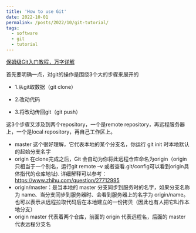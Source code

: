```yaml
---
title: 'How to use Git'
date: 2022-10-01
permalink: /posts/2022/10/git-tutorial/
tags:
  - software
  - git
  - tutorial
---
```


[保姆级Git入门教程，万字详解](https://cloud.tencent.com/developer/article/1885681)

首先要明确一点，对git的操作是围绕3个大的步骤来展开的

- 1.从git取数据（git clone）

- 2.改动代码

- 3.将改动传回git（git push）

这3个步骤又涉及到两个repository，一个是remote repository，再远程服务器上，一个是local repository，再自己工作区上。

- master 这个很好理解，它代表本地的某个分支名，你运行 git init 时本地默认的起始分支名字
- origin 在clone完成之后，Git 会自动为你将此远程仓库命名为origin（origin只相当于一个别名，运行git remote –v 或者查看.git/config可以看到origin具体指代的仓库地址). 详细解释可以参考：https://www.zhihu.com/question/27712995
- origin/master：是当本地的 master 分支同步到服务时的名字，如果分支名称为 name、当分支同步到服务器时、会看到服务器上的名字为 origin/name。也可以表示从远程拉取代码后在本地建立的一份拷贝（因此也有人把它叫作本地分支）
- origin master 代表着两个仓库，前面的 origin 代表远程名，后面的 master 代表远程分支名


